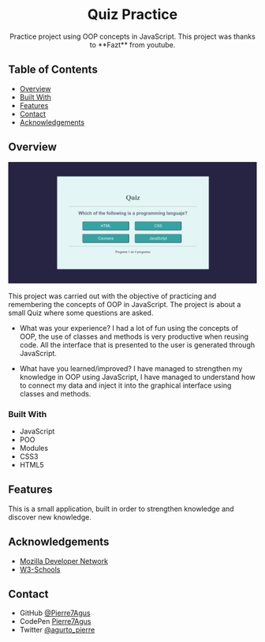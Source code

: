 <h1 align="center">Quiz Practice</h1>

<p align="center">
   Practice project using OOP concepts in JavaScript.
   This project was thanks to **Fazt** from youtube. 
</p>

## Table of Contents

- [Overview](#overview)
- [Built With](#built-with)
- [Features](#features)
- [Contact](#contact)
- [Acknowledgements](#acknowledgements)

<!-- OVERVIEW -->

## Overview

![screenshot](./images/quiz.png)

This project was carried out with the objective of practicing and remembering the concepts of OOP in JavaScript. The project is about a small Quiz where some questions are asked.


- What was your experience?
I had a lot of fun using the concepts of OOP, the use of classes and methods is very productive when reusing code. All the interface that is presented to the user is generated through JavaScript.

- What have you learned/improved?
I have managed to strengthen my knowledge in OOP using JavaScript, I have managed to understand how to connect my data and inject it into the graphical interface using classes and methods. 


### Built With

<!-- This section should list any major frameworks that you built your project using. Here are a few examples.-->

- JavaScript
- POO
- Modules
- CSS3
- HTML5

## Features

This is a small application, built in order to strengthen knowledge and discover new knowledge.

## Acknowledgements

- [Mozilla Developer Network](https://developer.mozilla.org/es/)
- [W3-Schools](https://www.w3schools.com/)

## Contact

- GitHub [ @Pierre7Agus ]( https://github.com/Pierre7Agus )
- CodePen [ Pierre7Agus ]( https://codepen.io/pierre7agus/pens/public )
- Twitter [ @agurto_pierre ]( https://twitter.com/@agurto_pierre )